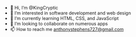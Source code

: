 - 👋 Hi, I’m @KingCryptic
- 👀 I’m interested in software development and web design
- 🌱 I’m currently learning HTML, CSS, and JavaScript
- 💞️ I’m looking to collaborate on numerous apps
- 📫 How to reach me anthonystephens727@gmail.com

<!---
KingCryptic/KingCryptic is a ✨ special ✨ repository because its `README.md` (this file) appears on your GitHub profile.
You can click the Preview link to take a look at your changes.
--->
